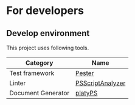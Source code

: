 # For developers

## Develop environment

This project uses following tools.

| Category | Name |
| ------------- | ------------- |
| Test framework | [Pester](https://pester.dev/) |
| Linter | [PSScriptAnalyzer](https://github.com/PowerShell/PSScriptAnalyzer) |
| Document Generator | [platyPS](https://github.com/PowerShell/platyPS) |
